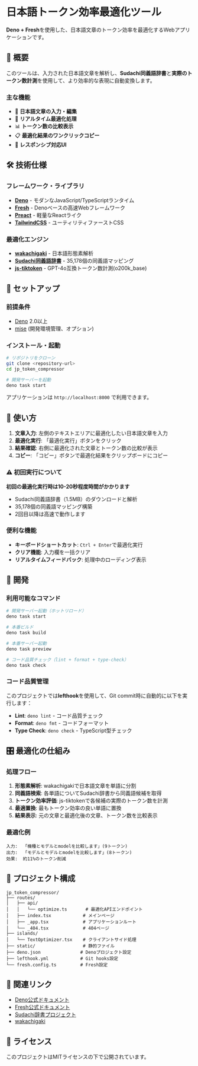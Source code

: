 # 日本語トークン効率最適化ツール

**Deno +
Fresh**を使用した、日本語文章のトークン効率を最適化するWebアプリケーションです。

## 🎯 概要

このツールは、入力された日本語文章を解析し、**Sudachi同義語辞書**と**実際のトークン数計測**を使用して、より効率的な表現に自動変換します。

### 主な機能

- 📝 **日本語文章の入力・編集**
- 🔄 **リアルタイム最適化処理**
- 📊 **トークン数の比較表示**
- 📋 **最適化結果のワンクリックコピー**
- 📱 **レスポンシブ対応UI**

## 🛠️ 技術仕様

### フレームワーク・ライブラリ

- **[Deno](https://deno.dev/)** - モダンなJavaScript/TypeScriptランタイム
- **[Fresh](https://fresh.deno.dev/)** - Denoベースの高速Webフレームワーク
- **[Preact](https://preactjs.com/)** - 軽量なReactライク
- **[TailwindCSS](https://tailwindcss.com/)** - ユーティリティファーストCSS

### 最適化エンジン

- **[wakachigaki](https://github.com/yuhsak/wakachigaki)** - 日本語形態素解析
- **[Sudachi同義語辞書](https://github.com/WorksApplications/SudachiDict)** -
  35,178個の同義語マッピング
- **[js-tiktoken](https://www.npmjs.com/package/js-tiktoken)** -
  GPT-4o互換トークン数計測(o200k_base)

## 🚀 セットアップ

### 前提条件

- [Deno](https://deno.land/manual/getting_started/installation) 2.0以上
- [mise](https://mise.jdx.dev/) (開発環境管理、オプション)

### インストール・起動

```bash
# リポジトリをクローン
git clone <repository-url>
cd jp_token_compressor

# 開発サーバーを起動
deno task start
```

アプリケーションは `http://localhost:8000` で利用できます。

## 📖 使い方

1. **文章入力**: 左側のテキストエリアに最適化したい日本語文章を入力
2. **最適化実行**: 「最適化実行」ボタンをクリック
3. **結果確認**: 右側に最適化された文章とトークン数の比較が表示
4. **コピー**: 「コピー」ボタンで最適化結果をクリップボードにコピー

### ⚠️ 初回実行について

**初回の最適化実行時は10-20秒程度時間がかかります**

- Sudachi同義語辞書（1.5MB）のダウンロードと解析
- 35,178個の同義語マッピング構築
- 2回目以降は高速で動作します

### 便利な機能

- **キーボードショートカット**: `Ctrl + Enter`で最適化実行
- **クリア機能**: 入力欄を一括クリア
- **リアルタイムフィードバック**: 処理中のローディング表示

## 🔧 開発

### 利用可能なコマンド

```bash
# 開発サーバー起動（ホットリロード）
deno task start

# 本番ビルド
deno task build

# 本番サーバー起動
deno task preview

# コード品質チェック（lint + format + type-check）
deno task check
```

### コード品質管理

このプロジェクトでは**lefthook**を使用して、Git
commit時に自動的に以下を実行します：

- **Lint**: `deno lint` - コード品質チェック
- **Format**: `deno fmt` - コードフォーマット
- **Type Check**: `deno check` - TypeScript型チェック

## 🎛️ 最適化の仕組み

### 処理フロー

1. **形態素解析**: wakachigakiで日本語文章を単語に分割
2. **同義語検索**: 各単語についてSudachi辞書から同義語候補を取得
3. **トークン効率評価**: js-tiktokenで各候補の実際のトークン数を計測
4. **最適置換**: 最もトークン効率の良い単語に置換
5. **結果表示**: 元の文章と最適化後の文章、トークン数を比較表示

### 最適化例

```
入力:  「機種とモデルとmodelを比較します」(9トークン)
出力:  「モデルとモデルとmodelを比較します」(8トークン)
効果:  約11%のトークン削減
```

## 📁 プロジェクト構成

```
jp_token_compressor/
├── routes/
│   ├── api/
│   │   └── optimize.ts       # 最適化APIエンドポイント
│   ├── index.tsx            # メインページ
│   ├── _app.tsx             # アプリケーションルート
│   └── _404.tsx             # 404ページ
├── islands/
│   └── TextOptimizer.tsx    # クライアントサイド処理
├── static/                  # 静的ファイル
├── deno.json               # Denoプロジェクト設定
├── lefthook.yml            # Git hooks設定
└── fresh.config.ts         # Fresh設定
```

## 🔗 関連リンク

- [Deno公式ドキュメント](https://docs.deno.com/)
- [Fresh公式ドキュメント](https://fresh.deno.dev/docs)
- [Sudachi辞書プロジェクト](https://github.com/WorksApplications/SudachiDict)
- [wakachigaki](https://github.com/yuhsak/wakachigaki)

## 📄 ライセンス

このプロジェクトはMITライセンスの下で公開されています。
